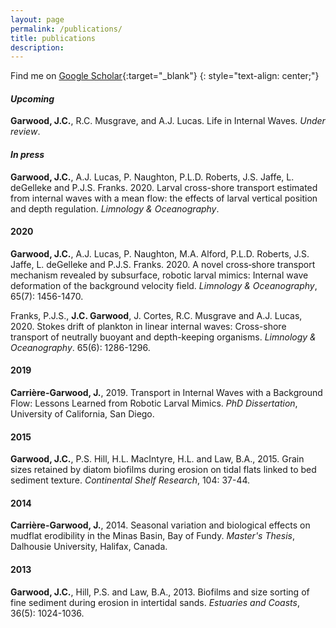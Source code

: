 ```yaml
---
layout: page
permalink: /publications/
title: publications
description: 
---
```


Find me on [Google Scholar](https://scholar.google.com/citations?user=C5gj9gsAAAAJ){:target="\_blank"}
{: style="text-align: center;"}

#### *Upcoming*

**Garwood, J.C.**, R.C. Musgrave, and A.J. Lucas. Life in Internal Waves. *Under review*. 

#### *In press*

**Garwood, J.C.**, A.J. Lucas, P. Naughton, P.L.D. Roberts, J.S. Jaffe, L. deGelleke and P.J.S. Franks. 2020. Larval cross-shore transport estimated from internal waves with a mean flow: the effects of larval vertical position and depth regulation. *Limnology & Oceanography*.

#### 2020

**Garwood, J.C.**, A.J. Lucas, P. Naughton, M.A. Alford, P.L.D. Roberts, J.S. Jaffe, L. deGelleke and P.J.S. Franks. 2020. A novel cross‐shore transport mechanism revealed by subsurface, robotic larval mimics: Internal wave deformation of the background velocity field. *Limnology & Oceanography*, 65(7): 1456-1470.

Franks, P.J.S., **J.C. Garwood**, J. Cortes, R.C. Musgrave and A.J. Lucas, 2020. Stokes drift of plankton in linear internal waves: Cross-shore transport of neutrally buoyant and depth-keeping organisms. *Limnology & Oceanography*. 65(6): 1286-1296.

#### 2019

**Carrière-Garwood, J.**, 2019. Transport in Internal Waves with a Background Flow: Lessons Learned from Robotic Larval Mimics. *PhD Dissertation*, University of California, San Diego. 


#### 2015

**Garwood, J.C.**, P.S. Hill, H.L. MacIntyre, H.L. and Law, B.A., 2015. Grain sizes retained by diatom biofilms during erosion on tidal flats linked to bed sediment texture. *Continental Shelf Research*, 104: 37-44.

#### 2014

**Carrière-Garwood, J.**, 2014. Seasonal variation and biological effects on mudflat erodibility in the Minas Basin, Bay of Fundy. *Master's Thesis*, Dalhousie University, Halifax, Canada.

#### 2013

**Garwood, J.C.**, Hill, P.S. and Law, B.A., 2013. Biofilms and size sorting of fine sediment during erosion in intertidal sands. *Estuaries and Coasts*, 36(5): 1024-1036.
